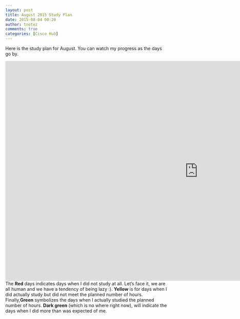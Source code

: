 ```yaml
---
layout: post
title: August 2015 Study Plan
date: 2015-08-04 00:20
author: tnotez
comments: true
categories: [Cisco Hub]
---
```

Here is the study plan for August. You can watch my progress as the days go by.

<iframe src="https://onedrive.live.com/embed?cid=B7447EB21AF8104F&#038;resid=B7447EB21AF8104F%21114&#038;authkey=AMOHXiDxwxP-q9o&#038;em=2&#038;wdAllowInteractivity=False&#038;Item=Table5&#038;wdHideGridlines=True" frameborder="0" scrolling="no" width="1200" height="687"></iframe>

<!--more-->The <strong>Red</strong> days indicates days when I did not study at all. Let’s face it, we are all human and we have a tendency of being lazy <span class="wp-smiley wp-emoji wp-emoji-smile" title=":)">:)</span>. <strong>Yellow</strong> is for days when I did actually study but did not meet the planned number of hours. Finally,<strong>Green</strong> symbolizes the days when I actually studied the planned number of hours. <strong>Dark green</strong> (which is no where right now), will indicate the days when I did more than was expected of me.
